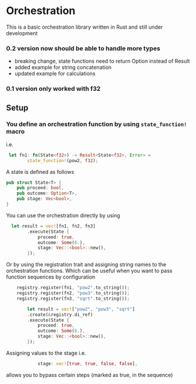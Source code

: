 # Orchestration

This is a basic orchestration library written in Rust and still under development

### 0.2 version now should be able to handle more types

* breaking change, state functions need to return Option instead of Result
* added example for string concatenation
* updated example for calculations

### 0.1 version only worked with f32

## Setup

### You define an orchestration function by using `state_function!` macro

i.e.

``` rust
 let fn1: fn(State<f32>) -> Result<State<f32>, Error> =
        state_function!(pow2, f32);
```

A state is defined as follows

``` rust
pub struct State<T> {
    pub proceed: bool,
    pub outcome: Option<T>,
    pub stage: Vec<bool>,
}
```

You can use the orchestration directly by using

``` rust
  let result = vec![fn1, fn2, fn3]
        .execute(State {
            proceed: true,
            outcome: Some(6.),
            stage: Vec::<bool>::new(),
        });
```

Or by using the registration trait and assigning string names to the orchestration functions.
Which can be useful when you want to pass function sequences by configuration

``` rust
    registry.register(fn1, "pow2".to_string());
    registry.register(fn2, "pow3".to_string());
    registry.register(fn3, "sqrt".to_string());

        let result = vec!["pow2", "pow3", "sqrt"]
        .create(&registry.di_ref)
        .execute(State {
            proceed: true,
            outcome: Some(6.),
            stage: Vec::<bool>::new(),
        });
```

Assigning values to the stage i.e.

```rust
            stage: vec![true, true, false, false],
``` 

allows you to bypass certain steps (marked as true, in the sequence) 